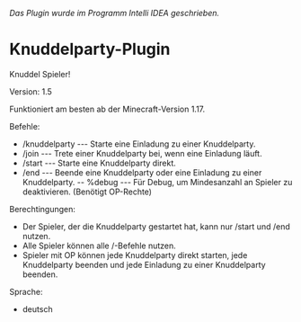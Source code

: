 *Das Plugin wurde im Programm Intelli IDEA geschrieben.*

# Knuddelparty-Plugin
Knuddel Spieler!

Version: 1.5

Funktioniert am besten ab der Minecraft-Version 1.17.


Befehle:
  - /knuddelparty                         --- Starte eine Einladung zu einer Knuddelparty.
  - /join                                 --- Trete einer Knuddelparty bei, wenn eine Einladung läuft.
  - /start                                --- Starte eine Knuddelparty direkt.
  - /end                                  --- Beende eine Knuddelparty oder eine Einladung zu einer Knuddelparty.
  -- %debug                               --- Für Debug, um Mindesanzahl an Spieler zu deaktivieren. (Benötigt OP-Rechte)


Berechtingungen:
  - Der Spieler, der die Knuddelparty gestartet hat, kann nur /start und /end nutzen.
  - Alle Spieler können alle /-Befehle nutzen.
  - Spieler mit OP können jede Knuddelparty direkt starten, jede Knuddelparty beenden und jede Einladung zu einer Knuddelparty beenden.
  
  
Sprache:
  - deutsch
